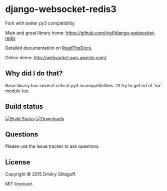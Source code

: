 django-websocket-redis3
======================

Fork with better py3 compatibility.

Main and great library home: https://github.com/jrief/django-websocket-redis

Detailed documentation on [ReadTheDocs](http://django-websocket-redis.readthedocs.org/en/latest/).

Online demo: http://websocket.aws.awesto.com/

Why did I do that?
------------------

Base library has several critical py3 incompatibilities. I'll try to get rid of 'six' module too.

Build status
------------

[![Build Status](https://travis-ci.org/0nkery/django-websocket-redis3.png?branch=master)](https://travis-ci.org/0nkery/django-websocket-redis3)
[![Downloads](http://img.shields.io/pypi/dm/django-websocket-redis3.svg?style=flat-square)](https://pypi.python.org/pypi/django-websocket-redis3/)

Questions
---------
Please use the issue tracker to ask questions.

License
-------
Copyright &copy; 2015 Dmitry Shlagoff.

MIT licensed.

